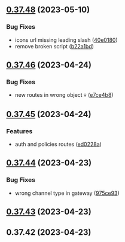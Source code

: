 ## [0.37.48](https://github.com/spacebarchat/spacebar-api-types/compare/0.37.46...0.37.48) (2023-05-10)


### Bug Fixes

* icons url missing leading slash ([40e0180](https://github.com/spacebarchat/spacebar-api-types/commit/40e0180d1b83016134d6a9d69861e14a082655b5))
* remove broken script ([b22a1bd](https://github.com/spacebarchat/spacebar-api-types/commit/b22a1bde647419172a8d140eb7b0f3748cf63202))



## [0.37.46](https://github.com/spacebarchat/spacebar-api-types/compare/0.37.45...0.37.46) (2023-04-24)


### Bug Fixes

* new routes in wrong object :skull: ([e7ce4b8](https://github.com/spacebarchat/spacebar-api-types/commit/e7ce4b82a62b74ba659924d62e728f6caf3df037))



## [0.37.45](https://github.com/spacebarchat/spacebar-api-types/compare/0.37.44...0.37.45) (2023-04-24)


### Features

* auth and policies routes ([ed0228a](https://github.com/spacebarchat/spacebar-api-types/commit/ed0228a921a807a77988d97c8e248c023b2758dd))



## [0.37.44](https://github.com/spacebarchat/spacebar-api-types/compare/0.37.43...0.37.44) (2023-04-23)


### Bug Fixes

* wrong channel type in gateway ([975ce93](https://github.com/spacebarchat/spacebar-api-types/commit/975ce93d67d17025f02d91b0301d43393ae1b779))



## [0.37.43](https://github.com/spacebarchat/spacebar-api-types/compare/0.37.42...0.37.43) (2023-04-23)



## 0.37.42 (2023-04-23)



